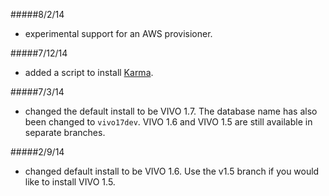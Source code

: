 #####8/2/14
 * experimental support for an AWS provisioner.

#####7/12/14

 * added a script to install [Karma](https://github.com/InformationIntegrationGroup/Web-Karma).

#####7/3/14

 * changed the default install to be VIVO 1.7.  The database name has also been changed to `vivo17dev`.  VIVO 1.6 and VIVO 1.5 are still available in separate branches.

#####2/9/14

 * changed default install to be VIVO 1.6.  Use the v1.5 branch if you would like to install VIVO 1.5.